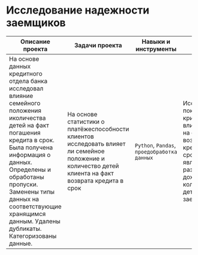# Исследование надежности заемщиков
Описание проекта|Задачи проекта|Навыки и инструменты|Вывод|Статус проекта
----------------|--------------|--------------------|-----|--------
На основе данных кредитного отдела банка исследовал влияние семейного положения иколичества детей на факт погашения кредита в срок. Была получена информация о данных. Определены и обработаны пропуски. Заменены типы данных на соответствующие хранящимся данным. Удалены дубликаты. Категоризованы данные.| На основе статистики о платёжеспособности клиентов исследовать влияет ли семейное положение и количество детей клиента на факт возврата кредита в срок| `Python`, `Pandas`, `проедобработка данных`|Исследование показало, что критериями, влияющими на факт возврата кредита в срок, являются размер дохода и количество детей у заемщика| Заверешен
